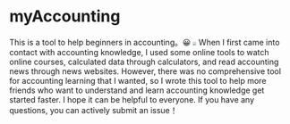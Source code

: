 # myAccounting
This is a tool to help beginners in accounting。😀
<img src=".\imgs\background.png" style="zoom:40%">
When I first came into contact with accounting knowledge, I used some online tools to watch online courses, calculated data through calculators, and read accounting news through news websites. 
However, there was no comprehensive tool for accounting learning that I wanted, so I wrote this tool to help more friends who want to understand and learn accounting knowledge get started faster.
I hope it can be helpful to everyone. If you have any questions, you can actively submit an issue！
